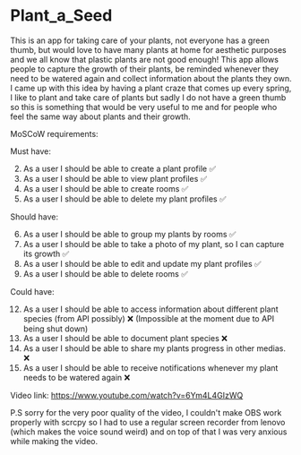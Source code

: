 # Plant_a_Seed

This is an app for taking care of your plants, not everyone has a green thumb, but would love to have many plants at  home for aesthetic purposes and we all know that plastic
plants are not good enough! This app allows people to capture the growth of their plants, be reminded whenever they need to be watered again and collect information about
the plants they own. I came up with this idea by having a plant craze that comes up every spring, I like to plant and take care of plants but sadly I do not have a green thumb
so this is something that would be very useful to me and for people who feel the same way about plants and their growth. 


MoSCoW requirements:

Must have:

2. As a user I should be able to create a plant profile ✅
3. As a user I should be able to view plant profiles ✅
4. As a user I should be able to create rooms ✅
5. As a user I should be able to delete my plant profiles ✅

Should have:

6. As a user I should be able to group my plants by rooms ✅
7. As a user I should be able to take a photo of my plant, so I can capture its growth ✅
10. As a user I should be able to edit and update my plant profiles ✅
11. As a user I should be able to delete rooms ✅

Could have:

12. As a user I should be able to access information about different plant species (from API possibly) ❌ (Impossible at the moment due to API being shut down)
13. As a user I should be able to document plant species ❌ 
14. As a user I should be able to share my plants progress in other medias. ❌
8. As a user I should be able to receive notifications whenever my plant needs to be watered again ❌

Video link:
https://www.youtube.com/watch?v=6Ym4L4GIzWQ


P.S sorry for the very poor quality of the video, I couldn't make OBS work properly with scrcpy so I had to use a regular screen recorder from lenovo (which makes the voice  sound weird) and on top of that I was very anxious while making the video. 
